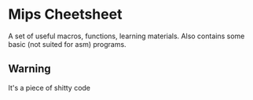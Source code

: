 # Mips Cheetsheet
A set of useful macros, functions, learning materials. Also contains some basic (not suited for asm) programs.

## Warning
It's a piece of shitty code
